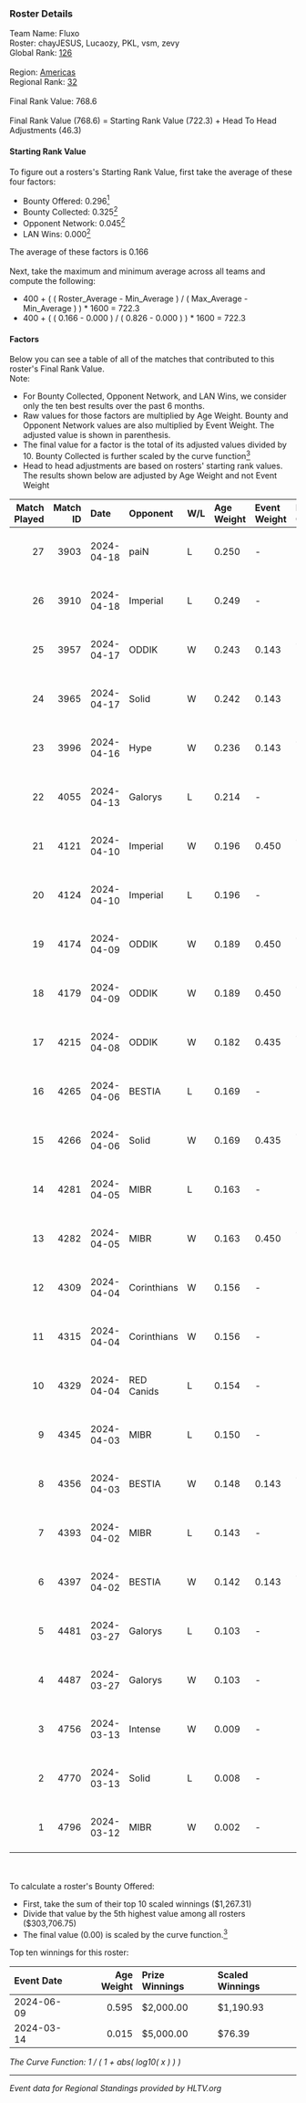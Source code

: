 ### Roster Details<br />
Team Name: Fluxo<br />
Roster: chayJESUS, Lucaozy, PKL, vsm, zevy<br />
Global Rank: [126](../standings_global.md)<br />
<br />
Region: [Americas]( ../standings_americas.md)<br />
Regional Rank: [32]( ../standings_americas.md)<br />
<br />
Final Rank Value:  768.6<br />
<br />
Final Rank Value (768.6) = Starting Rank Value (722.3) + Head To Head Adjustments (46.3)<br />

#### Starting Rank Value<br />
To figure out a rosters's Starting Rank Value, first take the average of these four factors:<br />
- Bounty Offered: 0.296[<sup>1</sup>](#table2)
- Bounty Collected: 0.325[<sup>2</sup>](#table1)
- Opponent Network: 0.045[<sup>2</sup>](#table1)
- LAN Wins: 0.000[<sup>2</sup>](#table1)

The average of these factors is 0.166<br />
<br />
Next, take the maximum and minimum average across all teams and compute the following:<br />
- 400 + ( ( Roster_Average - Min_Average ) / ( Max_Average - Min_Average ) ) * 1600 = 722.3
- 400 + ( ( 0.166 - 0.000 ) / ( 0.826 - 0.000 ) ) * 1600 = 722.3


#### Factors<br />
Below you can see a table of all of the matches that contributed to this roster's Final Rank Value.<br />
Note:<br />

- For Bounty Collected, Opponent Network, and LAN Wins, we consider only the ten best results over the past 6 months.
- Raw values for those factors are multiplied by Age Weight. Bounty and Opponent Network values are also multiplied by Event Weight. The adjusted value is shown in parenthesis.
- The final value for a factor is the total of its adjusted values divided by 10. Bounty Collected is further scaled by the curve function[<sup>3</sup>](#curveFunction)
- Head to head adjustments are based on rosters' starting rank values. The results shown below are adjusted by Age Weight and not Event Weight
<span id="table1"></span><br />


| Match Played | Match ID | Date       | Opponent    | W/L | Age Weight | Event Weight | Bounty Collected | Opponent Network | LAN Wins  | H2H Adj. | Roster                             |
| -: | -: | :- | :- | :- | :- | :- | :- | :- | :- | -: | :- |
|           27 |     3903 | 2024-04-18 | paiN        | L   | 0.250      | -            | -                | -                | -         |    -0.05 | chayJESUS, Lucaozy, PKL, vsm, zevy |
|           26 |     3910 | 2024-04-18 | Imperial    | L   | 0.249      | -            | -                | -                | -         |    -1.20 | chayJESUS, Lucaozy, PKL, vsm, zevy |
|           25 |     3957 | 2024-04-17 | ODDIK       | W   | 0.243      | 0.143        | 0.190 (0.007)    | 0.839 (0.029)    | 0 (0.000) |     6.65 | chayJESUS, Lucaozy, PKL, vsm, zevy |
|           24 |     3965 | 2024-04-17 | Solid       | W   | 0.242      | 0.143        | -                | 0.692 (0.024)    | 0 (0.000) |     4.61 | chayJESUS, Lucaozy, PKL, vsm, zevy |
|           23 |     3996 | 2024-04-16 | Hype        | W   | 0.236      | 0.143        | 0.023 (0.001)    | -                | 0 (0.000) |     4.57 | chayJESUS, Lucaozy, PKL, vsm, zevy |
|           22 |     4055 | 2024-04-13 | Galorys     | L   | 0.214      | -            | -                | -                | -         |    -3.50 | chayJESUS, Lucaozy, PKL, vsm, zevy |
|           21 |     4121 | 2024-04-10 | Imperial    | W   | 0.196      | 0.450        | 0.150 (0.013)    | 0.606 (0.054)    | 0 (0.000) |     5.28 | chayJESUS, Lucaozy, PKL, vsm, zevy |
|           20 |     4124 | 2024-04-10 | Imperial    | L   | 0.196      | -            | -                | -                | -         |    -0.90 | chayJESUS, Lucaozy, PKL, vsm, zevy |
|           19 |     4174 | 2024-04-09 | ODDIK       | W   | 0.189      | 0.450        | 0.190 (0.016)    | 0.839 (0.072)    | 0 (0.000) |     5.28 | chayJESUS, Lucaozy, PKL, vsm, zevy |
|           18 |     4179 | 2024-04-09 | ODDIK       | W   | 0.189      | 0.450        | 0.190 (0.016)    | 0.839 (0.071)    | 0 (0.000) |     5.30 | chayJESUS, Lucaozy, PKL, vsm, zevy |
|           17 |     4215 | 2024-04-08 | ODDIK       | W   | 0.182      | 0.435        | 0.190 (0.015)    | 0.839 (0.066)    | 0 (0.000) |     5.13 | chayJESUS, Lucaozy, PKL, vsm, zevy |
|           16 |     4265 | 2024-04-06 | BESTIA      | L   | 0.169      | -            | -                | -                | -         |    -1.26 | chayJESUS, Lucaozy, PKL, vsm, zevy |
|           15 |     4266 | 2024-04-06 | Solid       | W   | 0.169      | 0.435        | 0.007 (0.001)    | 0.692 (0.051)    | 0 (0.000) |     3.42 | chayJESUS, Lucaozy, PKL, vsm, zevy |
|           14 |     4281 | 2024-04-05 | MIBR        | L   | 0.163      | -            | -                | -                | -         |    -0.14 | chayJESUS, Lucaozy, PKL, vsm, zevy |
|           13 |     4282 | 2024-04-05 | MIBR        | W   | 0.163      | 0.450        | 0.156 (0.011)    | 0.644 (0.047)    | 0 (0.000) |     4.99 | chayJESUS, Lucaozy, PKL, vsm, zevy |
|           12 |     4309 | 2024-04-04 | Corinthians | W   | 0.156      | -            | -                | -                | 0 (0.000) |     0.97 | chayJESUS, Lucaozy, PKL, vsm, zevy |
|           11 |     4315 | 2024-04-04 | Corinthians | W   | 0.156      | -            | -                | -                | -         |     0.98 | chayJESUS, Lucaozy, PKL, vsm, zevy |
|           10 |     4329 | 2024-04-04 | RED Canids  | L   | 0.154      | -            | -                | -                | -         |    -0.97 | chayJESUS, Lucaozy, PKL, vsm, zevy |
|            9 |     4345 | 2024-04-03 | MIBR        | L   | 0.150      | -            | -                | -                | -         |    -0.12 | chayJESUS, Lucaozy, PKL, vsm, zevy |
|            8 |     4356 | 2024-04-03 | BESTIA      | W   | 0.148      | 0.143        | 0.107 (0.002)    | 0.807 (0.017)    | -         |     3.67 | chayJESUS, Lucaozy, PKL, vsm, zevy |
|            7 |     4393 | 2024-04-02 | MIBR        | L   | 0.143      | -            | -                | -                | -         |    -0.11 | chayJESUS, Lucaozy, PKL, vsm, zevy |
|            6 |     4397 | 2024-04-02 | BESTIA      | W   | 0.142      | 0.143        | 0.107 (0.002)    | 0.807 (0.016)    | -         |     3.53 | chayJESUS, Lucaozy, PKL, vsm, zevy |
|            5 |     4481 | 2024-03-27 | Galorys     | L   | 0.103      | -            | -                | -                | -         |    -1.58 | chayJESUS, Lucaozy, PKL, vsm, zevy |
|            4 |     4487 | 2024-03-27 | Galorys     | W   | 0.103      | -            | -                | -                | -         |     1.67 | chayJESUS, Lucaozy, PKL, vsm, zevy |
|            3 |     4756 | 2024-03-13 | Intense     | W   | 0.009      | -            | -                | -                | -         |     0.14 | chayJESUS, Lucaozy, PKL, vsm, zevy |
|            2 |     4770 | 2024-03-13 | Solid       | L   | 0.008      | -            | -                | -                | -         |    -0.16 | chayJESUS, Lucaozy, PKL, vsm, zevy |
|            1 |     4796 | 2024-03-12 | MIBR        | W   | 0.002      | -            | -                | -                | -         |     0.06 | chayJESUS, Lucaozy, PKL, vsm, zevy |

<br />
<span id="table2"></span><br />
To calculate a roster's Bounty Offered:<br />

- First, take the sum of their top 10 scaled winnings ($1,267.31)
- Divide that value by the 5th highest value among all rosters ($303,706.75)
- The final value (0.00) is scaled by the curve function.[<sup>3</sup>](#curveFunction)

Top ten winnings for this roster:<br />

| Event Date | Age Weight | Prize Winnings | Scaled Winnings |
| :- | -: | :- | :- |
| 2024-06-09 |      0.595 | $2,000.00      | $1,190.93       |
| 2024-03-14 |      0.015 | $5,000.00      | $76.39          |


<span id="curveFunction"></span>_The Curve Function: 1 / ( 1 + abs( log10( x ) ) )_<br />

---
_Event data for Regional Standings provided by HLTV.org_<br />
